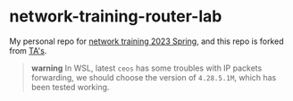 # network-training-router-lab
My personal repo for [network training 2023 Spring](#https://router-lab.pages.dev/), and this repo is forked from [TA's](#https://github.com/minhuw/router-lab-public).

> **warning**
> In WSL, latest `ceos` has some troubles with IP packets forwarding, we should choose the version of `4.28.5.1M`, which has been tested working.